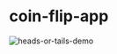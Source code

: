 # coin-flip-app

![heads-or-tails-demo](https://user-images.githubusercontent.com/47036671/107852274-e383b300-6e20-11eb-81a0-16a0cc349bc1.gif)
